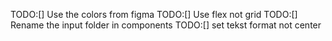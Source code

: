 TODO:[] Use the colors from figma
TODO:[] Use flex not grid
TODO:[] Rename the input folder in components
TODO:[] set tekst format not center

